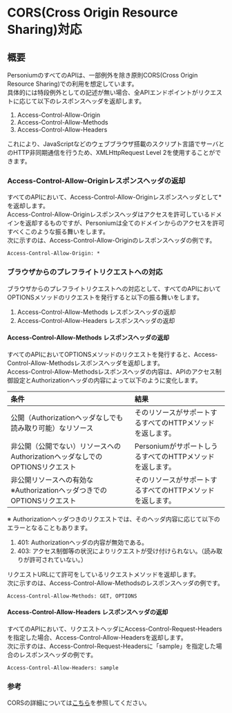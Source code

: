 # CORS(Cross Origin Resource Sharing)対応
## 概要
PersoniumのすべてのAPIは、一部例外を除き原則CORS(Cross Origin Resource Sharing)での利用を想定しています。  
具体的には特段例外としての記述が無い場合、全APIエンドポイントがリクエストに応じて以下のレスポンスヘッダを返却します。
1. Access-Control-Allow-Origin
2. Access-Control-Allow-Methods
3. Access-Control-Allow-Headers

これにより、JavaScriptなどのウェブブラウザ搭載のスクリプト言語でサーバとのHTTP非同期通信を行うため、XMLHttpRequest Level 2を使用することができます。
### Access-Control-Allow-Originレスポンスヘッダの返却
すべてのAPIにおいて、Access-Control-Allow-Originレスポンスヘッダとして*を返却します。  
Access-Control-Allow-Originレスポンスヘッダはアクセスを許可しているドメインを返却するものですが、Personiumは全てのドメインからのアクセスを許可すべくこのような振る舞いをします。  
次に示すのは、Access-Control-Allow-Originのレスポンスヘッダの例です。
```
Access-Control-Allow-Origin: *
```
### ブラウザからのプレフライトリクエストへの対応
ブラウザからのプレフライトリクエストへの対応として、すべてのAPIにおいてOPTIONSメソッドのリクエストを発行すると以下の振る舞いをします。
1. Access-Control-Allow-Methods レスポンスヘッダの返却
2. Access-Control-Allow-Headers レスポンスヘッダの返却

#### Access-Control-Allow-Methods レスポンスヘッダの返却
すべてのAPIにおいてOPTIONSメソッドのリクエストを発行すると、Access-Control-Allow-Methodsレスポンスヘッダを返却します。  
Access-Control-Allow-Methodsレスポンスヘッダの内容は、APIのアクセス制御設定とAuthorizationヘッダの内容によって以下のように変化します。

|条件|結果|
|:--|:--|
|公開（Authorizationヘッダなしでも読み取り可能）なリソース|そのリソースがサポートするすべてのHTTPメソッドを返します。|
|非公開（公開でない）リソースへのAuthorizationヘッダなしでのOPTIONSリクエスト|PersoniumがサポートしうるすべてのHTTPメソッドを返します。|
|非公開リソースへの有効な※AuthorizationヘッダつきでのOPTIONSリクエスト|そのリソースがサポートするすべてのHTTPメソッドを返します。|
※ Authorizationヘッダつきのリクエストでは、そのヘッダ内容に応じて以下のエラーとなることもあります。
1. 401: Authorizationヘッダの内容が無効である。
2. 403: アクセス制御等の状況によりリクエストが受け付けられない。（読み取りが許可されていない。）

リクエストURLにて許可をしているリクエストメソッドを返却します。  
次に示すのは、Access-Control-Allow-Methodsのレスポンスヘッダの例です。
```
Access-Control-Allow-Methods: GET, OPTIONS
```
#### Access-Control-Allow-Headers レスポンスヘッダの返却
すべてのAPIにおいて、リクエストヘッダにAccess-Control-Request-Headersを指定した場合、Access-Control-Allow-Headersを返却します。  
次に示すのは、Access-Control-Request-Headersに「sample」を指定した場合のレスポンスヘッダの例です。
```
Access-Control-Allow-Headers: sample
```
### 参考
CORSの詳細については[こちら](http://www.w3.org/TR/cors/)を参照してください。

